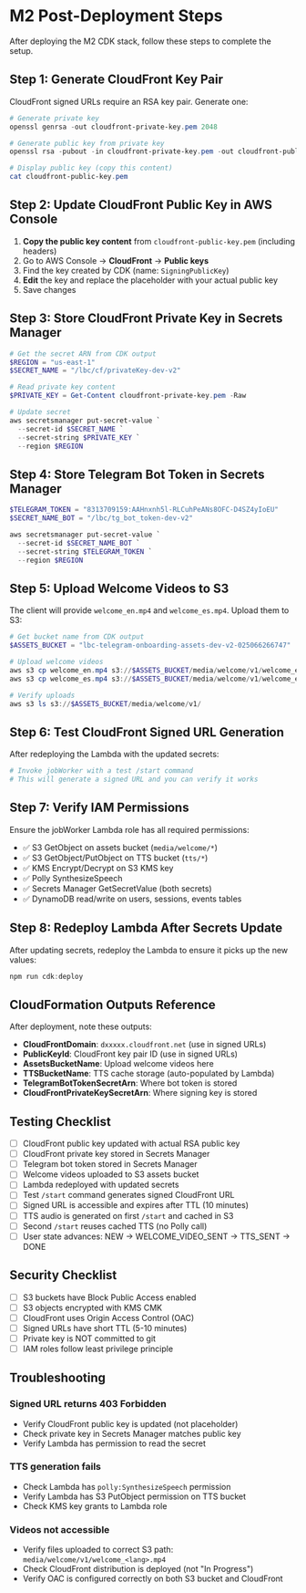 # M2 Post-Deployment Steps

After deploying the M2 CDK stack, follow these steps to complete the setup.

## Step 1: Generate CloudFront Key Pair

CloudFront signed URLs require an RSA key pair. Generate one:

```powershell
# Generate private key
openssl genrsa -out cloudfront-private-key.pem 2048

# Generate public key from private key
openssl rsa -pubout -in cloudfront-private-key.pem -out cloudfront-public-key.pem

# Display public key (copy this content)
cat cloudfront-public-key.pem
```

## Step 2: Update CloudFront Public Key in AWS Console

1. **Copy the public key content** from `cloudfront-public-key.pem` (including headers)
2. Go to AWS Console → **CloudFront** → **Public keys**
3. Find the key created by CDK (name: `SigningPublicKey`)
4. **Edit** the key and replace the placeholder with your actual public key
5. Save changes

## Step 3: Store CloudFront Private Key in Secrets Manager

```powershell
# Get the secret ARN from CDK output
$REGION = "us-east-1"
$SECRET_NAME = "/lbc/cf/privateKey-dev-v2"

# Read private key content
$PRIVATE_KEY = Get-Content cloudfront-private-key.pem -Raw

# Update secret
aws secretsmanager put-secret-value `
  --secret-id $SECRET_NAME `
  --secret-string $PRIVATE_KEY `
  --region $REGION
```

## Step 4: Store Telegram Bot Token in Secrets Manager

```powershell
$TELEGRAM_TOKEN = "8313709159:AAHnxnh5l-RLCuhPeANs8OFC-D4SZ4yIoEU"
$SECRET_NAME_BOT = "/lbc/tg_bot_token-dev-v2"

aws secretsmanager put-secret-value `
  --secret-id $SECRET_NAME_BOT `
  --secret-string $TELEGRAM_TOKEN `
  --region $REGION
```

## Step 5: Upload Welcome Videos to S3

The client will provide `welcome_en.mp4` and `welcome_es.mp4`. Upload them to S3:

```powershell
# Get bucket name from CDK output
$ASSETS_BUCKET = "lbc-telegram-onboarding-assets-dev-v2-025066266747"

# Upload welcome videos
aws s3 cp welcome_en.mp4 s3://$ASSETS_BUCKET/media/welcome/v1/welcome_en.mp4 --content-type video/mp4
aws s3 cp welcome_es.mp4 s3://$ASSETS_BUCKET/media/welcome/v1/welcome_es.mp4 --content-type video/mp4

# Verify uploads
aws s3 ls s3://$ASSETS_BUCKET/media/welcome/v1/
```

## Step 6: Test CloudFront Signed URL Generation

After redeploying the Lambda with the updated secrets:

```powershell
# Invoke jobWorker with a test /start command
# This will generate a signed URL and you can verify it works
```

## Step 7: Verify IAM Permissions

Ensure the jobWorker Lambda role has all required permissions:

- ✅ S3 GetObject on assets bucket (`media/welcome/*`)
- ✅ S3 GetObject/PutObject on TTS bucket (`tts/*`)
- ✅ KMS Encrypt/Decrypt on S3 KMS key
- ✅ Polly SynthesizeSpeech
- ✅ Secrets Manager GetSecretValue (both secrets)
- ✅ DynamoDB read/write on users, sessions, events tables

## Step 8: Redeploy Lambda After Secrets Update

After updating secrets, redeploy the Lambda to ensure it picks up the new values:

```powershell
npm run cdk:deploy
```

## CloudFormation Outputs Reference

After deployment, note these outputs:

- **CloudFrontDomain**: `dxxxxx.cloudfront.net` (use in signed URLs)
- **PublicKeyId**: CloudFront key pair ID (use in signed URLs)
- **AssetsBucketName**: Upload welcome videos here
- **TTSBucketName**: TTS cache storage (auto-populated by Lambda)
- **TelegramBotTokenSecretArn**: Where bot token is stored
- **CloudFrontPrivateKeySecretArn**: Where signing key is stored

## Testing Checklist

- [ ] CloudFront public key updated with actual RSA public key
- [ ] CloudFront private key stored in Secrets Manager
- [ ] Telegram bot token stored in Secrets Manager
- [ ] Welcome videos uploaded to S3 assets bucket
- [ ] Lambda redeployed with updated secrets
- [ ] Test `/start` command generates signed CloudFront URL
- [ ] Signed URL is accessible and expires after TTL (10 minutes)
- [ ] TTS audio is generated on first `/start` and cached in S3
- [ ] Second `/start` reuses cached TTS (no Polly call)
- [ ] User state advances: NEW → WELCOME_VIDEO_SENT → TTS_SENT → DONE

## Security Checklist

- [ ] S3 buckets have Block Public Access enabled
- [ ] S3 objects encrypted with KMS CMK
- [ ] CloudFront uses Origin Access Control (OAC)
- [ ] Signed URLs have short TTL (5-10 minutes)
- [ ] Private key is NOT committed to git
- [ ] IAM roles follow least privilege principle

## Troubleshooting

### Signed URL returns 403 Forbidden

- Verify CloudFront public key is updated (not placeholder)
- Check private key in Secrets Manager matches public key
- Verify Lambda has permission to read the secret

### TTS generation fails

- Check Lambda has `polly:SynthesizeSpeech` permission
- Verify Lambda has S3 PutObject permission on TTS bucket
- Check KMS key grants to Lambda role

### Videos not accessible

- Verify files uploaded to correct S3 path: `media/welcome/v1/welcome_<lang>.mp4`
- Check CloudFront distribution is deployed (not "In Progress")
- Verify OAC is configured correctly on both S3 bucket and CloudFront
